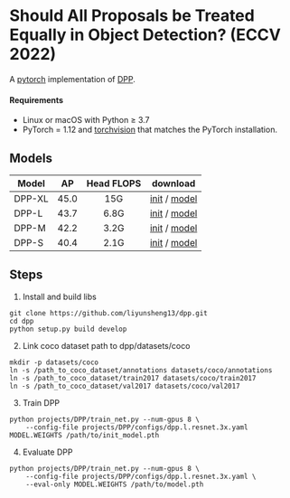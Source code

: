 # Should All Proposals be Treated Equally in Object Detection? (ECCV 2022)
A [pytorch](http://pytorch.org/) implementation of [DPP](https://arxiv.org/pdf/2207.03520.pdf).

#### Requirements
- Linux or macOS with Python ≥ 3.7
- PyTorch = 1.12 and [torchvision](https://github.com/pytorch/vision/) that matches the PyTorch installation.

## Models
Model | AP | Head FLOPS |  download
--- |:---:|:---:|:---:
DPP-XL | 45.0 | 15G | [init]() / [model]()
DPP-L | 43.7 | 6.8G  |  [init]() / [model]()
DPP-M | 42.2 | 3.2G  | [init]() / [model]()
DPP-S | 40.4 | 2.1G  |  [init]() / [model]()

## Steps
1. Install and build libs
```
git clone https://github.com/liyunsheng13/dpp.git
cd dpp
python setup.py build develop
```

2. Link coco dataset path to dpp/datasets/coco
```
mkdir -p datasets/coco
ln -s /path_to_coco_dataset/annotations datasets/coco/annotations
ln -s /path_to_coco_dataset/train2017 datasets/coco/train2017
ln -s /path_to_coco_dataset/val2017 datasets/coco/val2017
```

3. Train DPP
```
python projects/DPP/train_net.py --num-gpus 8 \
    --config-file projects/DPP/configs/dpp.l.resnet.3x.yaml MODEL.WEIGHTS /path/to/init_model.pth
```

4. Evaluate DPP
```
python projects/DPP/train_net.py --num-gpus 8 \
    --config-file projects/DPP/configs/dpp.l.resnet.3x.yaml \
    --eval-only MODEL.WEIGHTS /path/to/model.pth
